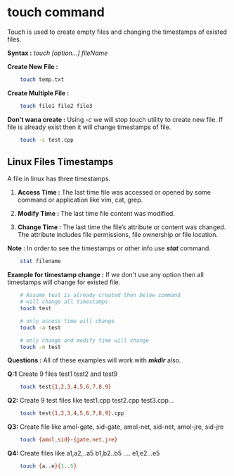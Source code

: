 # touch command

Touch is used to create empty files and changing the timestamps of existed files.

**Syntax :** *touch [option...] fileName*

**Create New File :**

``` bash
    touch temp.txt
```

**Create Multiple File :**

``` bash
    touch file1 file2 file3
```

**Don't wana create :** Using *-c* we will stop touch utility to create new file. If file is already exist then it will change timestamps of file.

``` bash
    touch -c test.cpp
```

## Linux Files Timestamps

A file in linux has three timestamps.

1. **Access Time :** The last time file was accessed or opened by some command or application like vim, cat, grep.

1. **Modify Time :** The last time file content was modified.

1. **Change Time :** The last time the file’s attribute or content was changed. The attribute includes file permissions, file ownership or file location.

**Note :** In order to see the timestamps or other info use ***stat*** command.

``` bash
    stat filename
```

**Example for timestamp change :**
If we don't use any option then all timestamps will change for existed file.

``` bash
    # Assume test is already created then below command
    # will change all timestamps
    touch test

    # only access time will change
    touch -a test

    # only change and modify time will change
    touch -m test
```

**Questions :** All of these examples will work with ***mkdir*** also.

**Q:1** Create 9 files test1 test2 and test9

``` bash
    touch test{1,2,3,4,5,6,7,8,9}
```

**Q2:** Create 9 test files like test1.cpp test2.cpp test3.cpp...

``` bash
    touch test{1,2,3,4,5,6,7,8,9}.cpp
```

**Q3:** Create  file like amol-gate, sid-gate, amol-net, sid-net, amol-jre, sid-jre

``` bash
    touch {amol,sid}-{gate,net,jre}
```

**Q4:** Create files like a1,a2,..a5   b1,b2..b5 .... e1,e2...e5

``` bash
    touch {a..e}{1..5}
```
